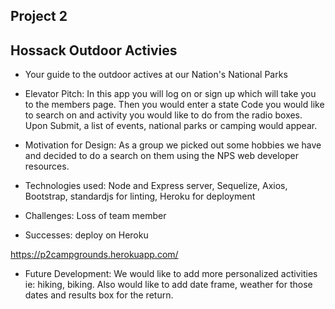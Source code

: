 ## Project 2
## Hossack Outdoor Activies

* Your guide to the outdoor actives at our Nation's National Parks

* Elevator Pitch: In this app you will log on or sign up which will take you to the members page.  Then you would enter a state Code you would like to search on and activity you would like to do from the radio boxes. Upon Submit, a list of events, national parks or camping would appear.



* Motivation for Design: As a group we picked out some hobbies we have and decided to do a search on them using the NPS web developer resources.



* Technologies used:  Node and Express server, Sequelize, Axios, Bootstrap, standardjs for linting, Heroku for deployment
* Challenges: Loss of team member
* Successes:  deploy on Heroku 

https://p2campgrounds.herokuapp.com/

* Future Development:  We would like to add more personalized activities ie: hiking, biking.  Also would like to add date frame,  weather for those dates and results box for the return.